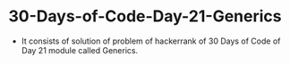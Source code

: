 # 30-Days-of-Code-Day-21-Generics
- It consists of solution of problem of hackerrank of 30 Days of Code of Day 21 module called Generics.
